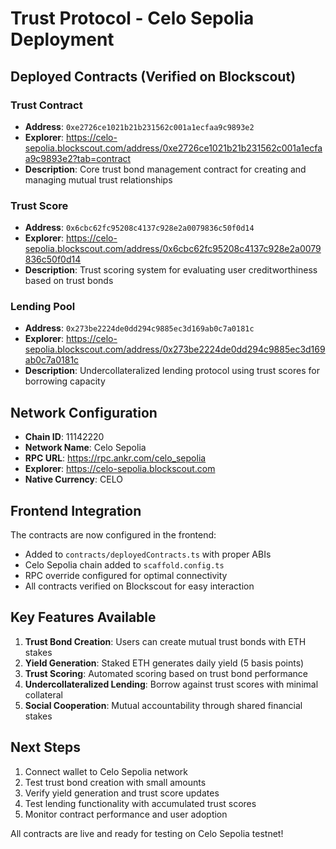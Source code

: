 # Trust Protocol - Celo Sepolia Deployment

## Deployed Contracts (Verified on Blockscout)

### Trust Contract
- **Address**: `0xe2726ce1021b21b231562c001a1ecfaa9c9893e2`
- **Explorer**: https://celo-sepolia.blockscout.com/address/0xe2726ce1021b21b231562c001a1ecfaa9c9893e2?tab=contract
- **Description**: Core trust bond management contract for creating and managing mutual trust relationships

### Trust Score
- **Address**: `0x6cbc62fc95208c4137c928e2a0079836c50f0d14`
- **Explorer**: https://celo-sepolia.blockscout.com/address/0x6cbc62fc95208c4137c928e2a0079836c50f0d14
- **Description**: Trust scoring system for evaluating user creditworthiness based on trust bonds

### Lending Pool
- **Address**: `0x273be2224de0dd294c9885ec3d169ab0c7a0181c`
- **Explorer**: https://celo-sepolia.blockscout.com/address/0x273be2224de0dd294c9885ec3d169ab0c7a0181c
- **Description**: Undercollateralized lending protocol using trust scores for borrowing capacity

## Network Configuration
- **Chain ID**: 11142220
- **Network Name**: Celo Sepolia
- **RPC URL**: https://rpc.ankr.com/celo_sepolia
- **Explorer**: https://celo-sepolia.blockscout.com
- **Native Currency**: CELO

## Frontend Integration
The contracts are now configured in the frontend:
- Added to `contracts/deployedContracts.ts` with proper ABIs
- Celo Sepolia chain added to `scaffold.config.ts`
- RPC override configured for optimal connectivity
- All contracts verified on Blockscout for easy interaction

## Key Features Available
1. **Trust Bond Creation**: Users can create mutual trust bonds with ETH stakes
2. **Yield Generation**: Staked ETH generates daily yield (5 basis points)
3. **Trust Scoring**: Automated scoring based on trust bond performance
4. **Undercollateralized Lending**: Borrow against trust scores with minimal collateral
5. **Social Cooperation**: Mutual accountability through shared financial stakes

## Next Steps
1. Connect wallet to Celo Sepolia network
2. Test trust bond creation with small amounts
3. Verify yield generation and trust score updates
4. Test lending functionality with accumulated trust scores
5. Monitor contract performance and user adoption

All contracts are live and ready for testing on Celo Sepolia testnet!